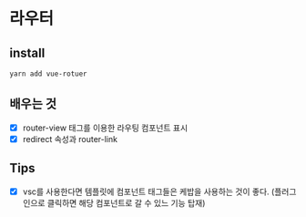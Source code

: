 # 라우터

## install

```
yarn add vue-rotuer
```

## 배우는 것

-   [x] router-view 태그를 이용한 라우팅 컴포넌트 표시
-   [x] redirect 속성과 router-link

## Tips

-   [x] vsc를 사용한다면 템플릿에 컴포넌트 태그들은 케밥을 사용하는 것이 좋다. (플러그인으로 클릭하면 해당 컴포넌트로 갈 수 있느 기능 탑재)
